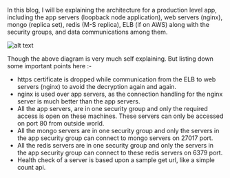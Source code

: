 In this blog, I will be explaining the architecture for a production level app, including the app servers (loopback node application), web servers (nginx), mongo (replica set), redis (M-S replica), ELB (if on AWS) along with the security groups, and data communications among them.

![alt text](http://nkgupta1989.github.io/images/aws-architecture-blog.jpg "Server level diagram")

Though the above diagram is very much self explaining. But listing down some important points here :-
 
 - https certificate is dropped while communication from the ELB to web servers (nginx) to avoid the decryption again and again.
 - nginx is used over app servers, as the connection handling for the nginx server is much better than the app servers.
 - All the app servers, are in one security group and only the required access is open on these machines. These servers can only be accessed on port 80 from outside world.
 - All the mongo servers are in one security group and only the servers in the app security group can connect to mongo servers on 27017 port.
 - All the redis servers are in one security group and only the servers in the app security group can connect to these redis servers on 6379 port.
 - Health check of a server is based upon a sample get url, like a simple count api.
 
         
         
 
 